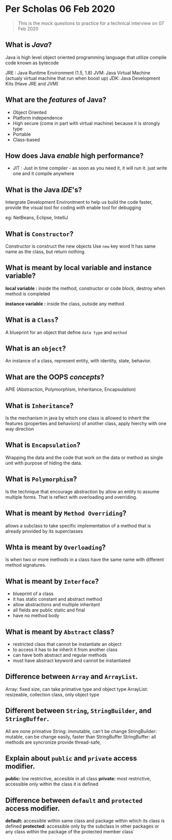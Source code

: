 # Per Scholas 06 Feb 2020

> This is the mock questions to practice for a technical interview on 07 Feb 2020

## What is _Java_?
Java is high level object oriented programming language that utilize compile code known as bytecode

JRE : Java Runtime Environment (1.5, 1.8)
JVM: Java Virtual Machine (actualy virtual machine that run when boost up)
JDK: Java Development Kits (Have JRE and JVM)

## What are the _features_ of Java?
- Object Oriented
- Platform independence
- High secure (come in part with virtual machine) because it is strongly type
- Portable
- Class-based

## How does Java _enable_ high performance?
- JIT : Just in time compiler - as soon as you need it, it will run it.
just write one and it compile anywhere

## What is the Java _IDE_'s?
Intergrate Development Environtment to help us build the code faster, provide the visual tool for coding with enable tool for debugging

eg: NetBeans, Eclipse, IntelliJ

## What is `Constructor`?
Constructor is construct the new objects
Use `new` key word
It has same name as the class, but return nothing.

## What is meant by local variable and instance variable?
__local variable :__ inside the method, constructor or code block, destroy when method is completed

__instance variable :__ inside the class, outside any method

## What is a `Class`?
A blueprint for an object that define `data type` and `method`

## What is an `object`?
An instance of a class, represent entity, with identity, state, behavior.

## What are the OOPS _concepts_?
APIE (Abstraction, Polymorphism, Inheritance, Encapsulation)

## What is `Inheritance`?
Is the mechanism in java by which one class is allowed to inherit the features (properties and behaviors) of another class, apply hierchy with one way direction

## What is `Encapsulation`?
Wrapping the data and the code that work on the data or method as single unit with purpose of hiding the data.

## What is `Polymorphism`?
Is the technique that encourage abstraction by allow an entity to assume multiple forms. That is reflect with overloading and overriding.

## What is meant by `Method Overriding`?
allows a subclass to take specific implementation of a method that is already provided by its superclasses

## Whta is meant by `Overloading`?
Is when two or more methods in a class have the same name with different method signatures.

## What is meant by `Interface`?
- blueprint of a class
- it has static constant and abstract method
- allow abstractions and multiple inheritant
- all fields are public static and final
- have no method body

## What is meant by `Abstract` class?
- restricted class that cannot be instantiate an object 
- to access it has to be inherit it from another class
- can have both abstract and regular methods
- must have abstract keyword and cannot be instantiated

## Difference between `Array` and `ArrayList`.
Array: fixed size, can take primative type and object type 
ArrayList: resizeable, collection class, only object type

## Different between `String`, `StringBuilder`, and `StringBuffer`.
All are none primative
String: immutable, can't be change
StringBuilder: mutable, can be change easily, faster than StringBuffer
StringBuffer: all methods are syncronize provide thread-safe,

## Explain about `public` and `private` access modifier.
**public:** low restrictive, accesible in all class
**private:** most restrictive, accessible only within the class it is defined

## Difference between `default` and `protected` access modifier.
**default:** accessible within same class and package within which its class is defined
**protected:** accessible only by the subclass in other packages or any class within the package of the protected member class`